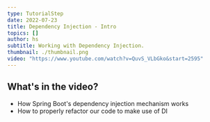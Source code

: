 ```yaml
---
type: TutorialStep
date: 2022-07-23
title: Dependency Injection - Intro
topics: []
author: hs
subtitle: Working with Dependency Injection.
thumbnail: ./thumbnail.png
video: "https://www.youtube.com/watch?v=QuvS_VLbGko&start=2595"
---
```


## What's in the video?

- How Spring Boot's dependency injection mechanism works
- How to properly refactor our code to make use of DI
